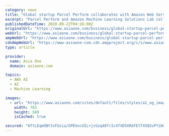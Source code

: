 ```yaml
---
category: news
title: "Global startup Parcel Perform collaborates with Amazon Web Services (AWS) to improve e-commerce delivery experience with machine learning"
excerpt: "Parcel Perform and Amazon Machine Learning Solutions Lab collaborated to build a flexible, scalable solution, combining AWS' expertise in ML and ML services like Amazon SageMaker, with the specific requirements of the logistics domain to build this unique ..."
publishedDateTime: 2020-09-22T04:26:00Z
originalUrl: "https://www.asiaone.com/business/global-startup-parcel-perform-collaborates-amazon-web-services-aws-improve-e-commerce"
webUrl: "https://www.asiaone.com/business/global-startup-parcel-perform-collaborates-amazon-web-services-aws-improve-e-commerce"
ampWebUrl: "https://www.asiaone.com/business/global-startup-parcel-perform-collaborates-amazon-web-services-aws-improve-e-commerce?amp"
cdnAmpWebUrl: "https://www-asiaone-com.cdn.ampproject.org/c/s/www.asiaone.com/business/global-startup-parcel-perform-collaborates-amazon-web-services-aws-improve-e-commerce?amp"
type: article

provider:
  name: Asia One
  domain: asiaone.com

topics:
  - AWS AI
  - AI
  - Machine Learning

images:
  - url: "https://www.asiaone.com/sites/default/files/styles/a1_og_image/public/original_images/Sep2020/pr-newswire_500_4_1272.jpg?itok=_nKPo1GS"
    width: 763
    height: 509
    isCached: true

secured: "6ftLEqmOBYJsFUzia/GPEkncUIL+jcGzq48frIc4fXD5XRkFEtT45QSvPYiHqGXTCJnregTu4V7DTT+7UHcIIfd1wHJY1H3LqKiTBKvCSPXV42avcnV3j409ZsdM7+/2sMt9dDDHyAuKitp6r6HHLQPVOYpem6hNUIvZNySl4INanp/P+lFugU+MrVwTHPxcTDuY6OzdnOJcqPedvZUMuiXXxdOrvWu/oLYljChNXUOIErnkLXv/3AThIGj72cVrug75PsC+V/50mMNPtHrapO/lnbLK8mOFMlBUFm50nSa2aAHK3olUNVHdrgp9jD2pzJ1qI6LLDzpVQ24/dUO7AuXLqwGUvr0fYC7wHF387z4=;+9UNUHTaRea17/VVJm0HeQ=="
---
```


